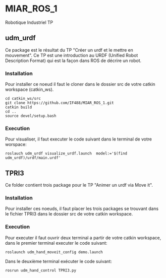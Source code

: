 # MIAR_ROS_1
Robotique Industriel TP

## udm_urdf
Ce package est le résultat du TP "Créer un urdf et le mettre en mouvement". Ce TP est une introduction au URDF (Unified Robot Description Format) qui 
est la façon dans ROS de décrire un robot.

### Installation
Pour installer ce noeud il faut le cloner dans le dossier src de votre catkin workspace (catkin_ws).

```
cd catkin_ws/src
git clone https://github.com/IF488/MIAR_ROS_1.git
catkin build
cd ..
source devel/setup.bash
```
### Execution
Pour visualiser, il faut executer le code suivant dans le terminal de votre worspace:

```
roslauch udm_urdf visualize_urdf.launch  model:='$(find udm_urdf)/urdf/main.urdf'
```
## TPRI3
Ce folder contient trois package pour le TP "Animer un urdf via Move it". 

### Installation
Pour installer ces noeuds, il faut placer les trois packages se trouvant dans le fichier TPRI3 dans le dossier src de votre catkin workspace. 

### Execution
Pour executer il faut ouvrir deux terminal a partir de votre catkin workspace, dans le premier terminal executer le code suivant:

```
roslaunch udm_hand_moveit_config demo.launch
```

Dans le deuxième terminal exécuter le code suivant:

```
rosrun udm_hand_control TPRI3.py
```
